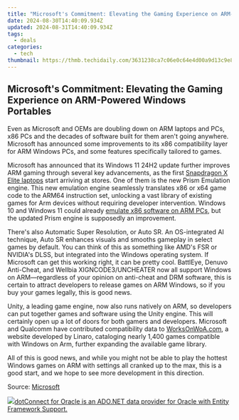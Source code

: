 ```yaml
---
title: "Microsoft's Commitment: Elevating the Gaming Experience on ARM-Powered Windows Portables"
date: 2024-08-30T14:40:09.934Z
updated: 2024-08-31T14:40:09.934Z
tags:
  - deals
categories:
  - tech
thumbnail: https://thmb.techidaily.com/3631238ca7c06e0c64e4d00a9d13c9e8220b196fb6f2fa2e2f0075e18f87eaf2.jpg
---
```


## Microsoft's Commitment: Elevating the Gaming Experience on ARM-Powered Windows Portables

Even as Microsoft and OEMs are doubling down on ARM laptops and PCs, x86 PCs and the decades of software built for them aren't going anywhere. Microsoft has announced some improvements to its x86 compatibility layer for ARM Windows PCs, and some features specifically tailored to games.

 Microsoft has announced that its Windows 11 24H2 update further improves ARM gaming through several key advancements, as the first [Snapdragon X Elite laptops](https://fox-direct.techidaily.com/2024-approved-economical-sky-craftsmen-top-5-budget-friendly-drones/) start arriving at stores. One of them is the new Prism Emulation engine. This new emulation engine seamlessly translates x86 or x64 game code to the ARM64 instruction set, unlocking a vast library of existing games for Arm devices without requiring developer intervention. Windows 10 and Windows 11 could already [emulate x86 software on ARM PCs](https://fox-http.techidaily.com/essential-list-best-microphones-for-4k-ultra-hd/), but the updated Prism engine is supposedly an improvement.

 There's also Automatic Super Resolution, or Auto SR. An OS-integrated AI technique, Auto SR enhances visuals and smooths gameplay in select games by default. You can think of this as something like AMD's FSR or NVIDIA's DLSS, but integrated into the Windows operating system. If Microsoft can get this working right, it can be pretty cool. BattlEye, Denuvo Anti-Cheat, and Wellbia XIGNCODE3/UNCHEATER now all support Windows on ARM—regardless of your opinion on anti-cheat and DRM software, this is certain to attract developers to release games on ARM Windows, so if you buy your games legally, this is good news.

 Unity, a leading game engine, now also runs natively on ARM, so developers can put together games and software using the Unity engine. This will certainly open up a lot of doors for both gamers and developers. Microsoft and Qualcomm have contributed compatibility data to [WorksOnWoA.com](https://www.worksonwoa.com/), a website developed by Linaro, cataloging nearly 1,400 games compatible with Windows on Arm, further expanding the available game library.

 All of this is good news, and while you might not be able to play the hottest Windows games on ARM with settings all cranked up to the max, this is a good start, and we hope to see more development in this direction.

 Source: [Microsoft](https://devblogs.microsoft.com/directx/step-forward-for-gaming-on-arm-devices-2024/)

<ins class="adsbygoogle"
     style="display:block"
     data-ad-format="autorelaxed"
     data-ad-client="ca-pub-7571918770474297"
     data-ad-slot="1223367746"></ins>



<ins class="adsbygoogle"
     style="display:block"
     data-ad-client="ca-pub-7571918770474297"
     data-ad-slot="8358498916"
     data-ad-format="auto"
     data-full-width-responsive="true"></ins>



<!-- affiliate ads begin -->
<a href="https://checkout.devart.com/order/checkout.php?PRODS=5023555&QTY=1&AFFILIATE=108875&CART=1"><img src="https://secure.avangate.com/images/merchant/45b430710ad04765a6afd58d9d9fafca/products/dotConnect_O.png" border="0">dotConnect for Oracle is an ADO.NET data provider for Oracle with Entity Framework Support.</a>
<!-- affiliate ads end -->